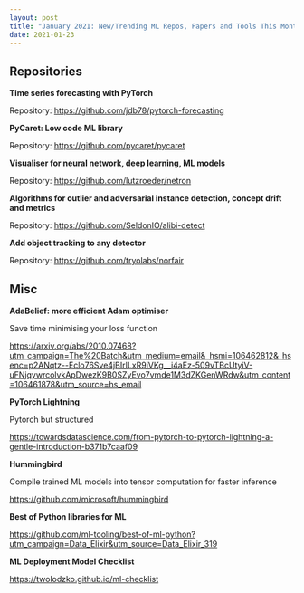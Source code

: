 ```yaml
---
layout: post
title: "January 2021: New/Trending ML Repos, Papers and Tools This Month"
date: 2021-01-23
---
```


## Repositories

__Time series forecasting with PyTorch__

Repository: https://github.com/jdb78/pytorch-forecasting


__PyCaret: Low code ML library__

Repository: https://github.com/pycaret/pycaret


__Visualiser for neural network, deep learning, ML models__

Repository: https://github.com/lutzroeder/netron


__Algorithms for outlier and adversarial instance detection, concept drift and metrics__

Repository: https://github.com/SeldonIO/alibi-detect


__Add object tracking to any detector__

Repository: https://github.com/tryolabs/norfair



## Misc

__AdaBelief: more efficient Adam optimiser__

Save time minimising your loss function

https://arxiv.org/abs/2010.07468?utm_campaign=The%20Batch&utm_medium=email&_hsmi=106462812&_hsenc=p2ANqtz--Eclo76Sve4jBIrILxR9iVKg__i4aEz-509vTBcUtyiV-uFNjqywrcolvkApDwezK9B0SZyEvo7vmde1M3dZKGenWRdw&utm_content=106461878&utm_source=hs_email


__PyTorch Lightning__

Pytorch but structured

https://towardsdatascience.com/from-pytorch-to-pytorch-lightning-a-gentle-introduction-b371b7caaf09


__Hummingbird__

Compile trained ML models into tensor computation for faster inference

https://github.com/microsoft/hummingbird


__Best of Python libraries for ML__

https://github.com/ml-tooling/best-of-ml-python?utm_campaign=Data_Elixir&utm_source=Data_Elixir_319


__ML Deployment Model Checklist__

https://twolodzko.github.io/ml-checklist